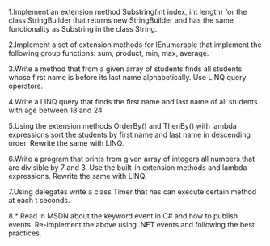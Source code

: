 1.Implement an extension method Substring(int index, int length) for the class StringBuilder that returns new StringBuilder and has the same functionality as Substring in the class String.

2.Implement a set of extension methods for IEnumerable<T> that implement the following group functions: sum, product, min, max, average.

3.Write a method that from a given array of students finds all students whose first name is before its last name alphabetically. Use LINQ query operators.

4.Write a LINQ query that finds the first name and last name of all students with age between 18 and 24.

5.Using the extension methods OrderBy() and ThenBy() with lambda expressions sort the students by first name and last name in descending order. Rewrite the same with LINQ.

6.Write a program that prints from given array of integers all numbers that are divisible by 7 and 3. Use the built-in extension methods and lambda expressions. Rewrite the same with LINQ.

7.Using delegates write a class Timer that has can execute certain method at each t seconds.

8.* Read in MSDN about the keyword event in C# and how to publish events. Re-implement the above using .NET events and following the best practices.
